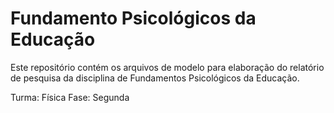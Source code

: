 ﻿Fundamento Psicológicos da Educação
===================================

Este repositório contém os arquivos de modelo para elaboração do relatório de pesquisa
da disciplina de Fundamentos Psicológicos da Educação.

Turma: Física
Fase: Segunda